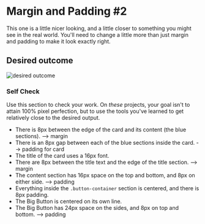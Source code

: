 # Margin and Padding #2

This one is a little nicer looking, and a little closer to something you might see in the real world. You'll need to change a little more than just margin and padding to make it look exactly right.

## Desired outcome
![desired outcome](./desired-outcome.png)

### Self Check
Use this section to check your work. On _these_ projects, your goal isn't to attain 100% pixel perfection, but to use the tools you've learned to get relatively close to the desired output.

- There is 8px between the edge of the card and its content (the blue sections). --> margin
- There is an 8px gap between each of the blue sections inside the card. --> padding for card
- The title of the card uses a 16px font. 
- There are 8px between the title text and the edge of the title section. --> margin
- The content section has 16px space on the top and bottom, and 8px on either side. --> padding
- Everything inside the `.button-container` section is centered, and there is 8px padding. 
- The Big Button is centered on its own line. 
- The Big Button has 24px space on the sides, and 8px on top and bottom. --> padding
